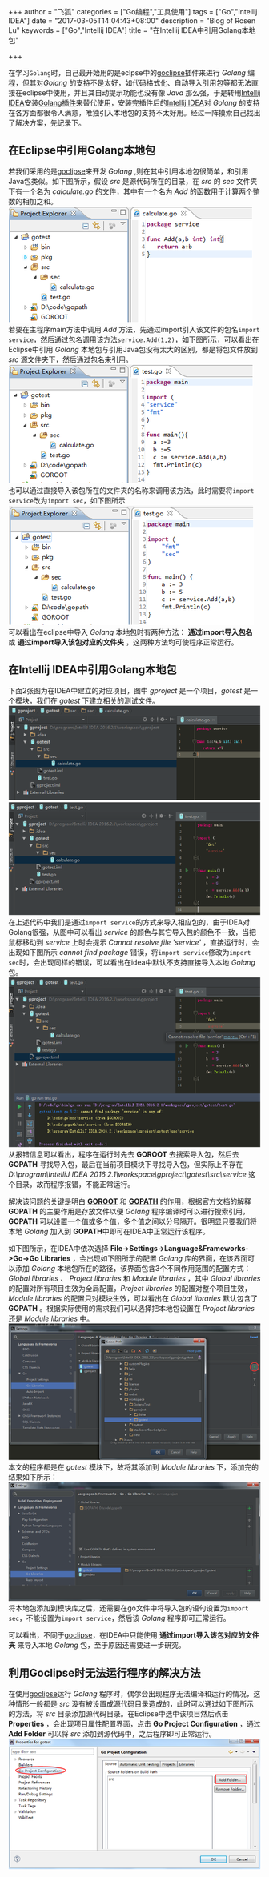 +++
author = "飞狐"
categories = ["Go编程","工具使用"]
tags = ["Go","Intellij IDEA"]
date = "2017-03-05T14:04:43+08:00"
description = "Blog of Rosen Lu"
keywords = ["Go","Intellij IDEA"]
title = "在Intellij IDEA中引用Golang本地包"

+++

在学习`Golang`时，自己最开始用的是eclpse中的[goclipse](https://goclipse.github.io/)插件来进行 *Golang* 编程，但其对*Golang* 的支持不是太好，如代码格式化、自动导入引用包等都无法直接在eclipse中使用，并且其自动提示功能也没有像 *Java* 那么强，于是转用[Intellij IDEA](https://www.jetbrains.com/idea/)安装[Golang插件](https://plugins.jetbrains.com/plugin/5047-go)来替代使用，安装完插件后的[Intellij IDEA](https://www.jetbrains.com/idea/)对 *Golang* 的支持在各方面都很令人满意，唯独引入本地包的支持不太好用。经过一阵摸索自己找出了解决方案，先记录下。

<!--more-->

## 在Eclipse中引用Golang本地包
若我们采用的是[goclipse](https://goclipse.github.io/)来开发 *Golang* ,则在其中引用本地包很简单，和引用Java包类似。如下图所示，假设 *src* 是源代码所在的目录，在 *src* 的 *sec* 文件夹下有一个名为 *calculate.go* 的文件，其中有一个名为 *Add* 的函数用于计算两个整数的相加之和。  
![goclipse中的本地包](/blog_img/import-local-page-in-intellij-idea/goclipse_package.png)  
若要在主程序main方法中调用 *Add* 方法，先通过import引入该文件的包名`import service`，然后通过包名调用该方法`service.Add(1,2)`，如下图所示，可以看出在Eclipse中引用 *Golang* 本地包与引用Java包没有太大的区别，都是将包文件放到 *src* 源文件夹下，然后通过包名来引用。  
![goclipse中的本地包引用](/blog_img/import-local-page-in-intellij-idea/goclipse_package_reference.png)  
也可以通过直接导入该包所在的文件夹的名称来调用该方法，此时需要将`import service`改为`import sec`，如下图所示  
![goclipse中的本地包通过文件夹引用](/blog_img/import-local-page-in-intellij-idea/goclipse_package_reference_folder.png)  
可以看出在eclipse中导入 *Golang* 本地包时有两种方法： **通过import导入包名** 或 **通过import导入该包对应的文件夹** ，这两种方法均可使程序正常运行。

## 在Intellij IDEA中引用Golang本地包
下面2张图为在IDEA中建立的对应项目，图中 *gproject* 是一个项目，*gotest* 是一个模块，我们在 *gotest* 下建立相关的测试文件。  
![IDEA中的本地包](/blog_img/import-local-page-in-intellij-idea/idea_package.png)    
![IDEA中的本地包引用](/blog_img/import-local-page-in-intellij-idea/idea_package_reference.png)  
在上述代码中我们是通过`import service`的方式来导入相应包的，由于IDEA对Golang很强，从图中可以看出 *service* 的颜色与其它导入包的颜色不一致，当把鼠标移动到 *service* 上时会提示 *Cannot resolve file 'service'* ，直接运行时，会出现如下图所示 *cannot find package* 错误，将`import service`修改为`import sec`时，会出现同样的错误，可以看出在idea中默认不支持直接导入本地 *Golang* 包。       
![IDEA中引用本地包运行出错](/blog_img/import-local-page-in-intellij-idea/idea_package_reference_run_error.png)     
从报错信息可以看出，程序在运行时先去 **GOROOT** 去搜索导入包，然后去 **GOPATH** 寻找导入包，最后在当前项目模块下寻找导入包，但实际上不存在 *D:\program\IntelliJ IDEA 2016.2.1\workspace\gproject\gotest\src\service* 这个目录，故而程序报错，不能正常运行。

解决该问题的关键是明白 **[GOROOT](http://golang.org/doc/install#tarball_non_standard)** 和 **[GOPATH](http://golang.org/cmd/go/#hdr-GOPATH_environment_variable)** 的作用，根据官方文档的解释 **GOPATH** 的主要作用是存放文件以便 *Golang* 程序编译时可以进行搜索引用，**GOPATH** 可以设置一个值或多个值，多个值之间以分号隔开。很明显只要我们将本地 *Golang* 加入到 **GOPATH**中即可在IDEA中正常运行该程序。

如下图所示，在IDEA中依次选择 **File->Settings->Language&Frameworks->Go->Go Libraries** ，会出现如下图所示的配置 *Golang* 库的界面，在该界面可以添加 *Golang* 本地包所在的路径，该界面包含3个不同作用范围的配置方式： *Global libraries* 、 *Project libraries* 和 *Module libraries* ，其中 *Global libraries* 的配置对所有项目生效为全局配置，*Project libraries* 的配置对整个项目生效，*Module libraries* 的配置只对模块生效，可以看出在 *Global libraries* 默认包含了 **GOPATH** 。根据实际使用的需求我们可以选择把本地包设置在 *Project libraries* 还是 *Module libraries* 中。  
![IDEA中配置程序库](/blog_img/import-local-page-in-intellij-idea/idea_package_select_gopath.png)  
本文的程序都是在 *gotest* 模块下，故将其添加到 *Module libraries* 下，添加完的结果如下所示：  
![IDEA中配置程序库的结果](/blog_img/import-local-page-in-intellij-idea/idea_package_gopath_config.png)  
将本地包添加到模块库之后，还需要在go文件中将导入包的语句设置为`import sec`，不能设置为`import service`，然后该 *Golang* 程序即可正常运行。

可以看出，不同于[goclipse](https://goclipse.github.io/)，在IDEA中只能使用 **通过import导入该包对应的文件夹** 来导入本地 *Golang* 包，至于原因还需要进一步研究。

## 利用Goclipse时无法运行程序的解决方法
在使用[goclipse](https://goclipse.github.io/)运行 *Golang* 程序时，偶尔会出现程序无法编译和运行的情况，这种情形一般都是 *src* 没有被设置成源代码目录造成的，此时可以通过如下图所示的方法，将 *src* 目录添加源代码目录。在Eclipse中选中该项目然后点击 **Properties** ，会出现项目属性配置界面，点击 **Go Project Configuration** ，通过 **Add Folder** 可以将 *src* 添加到源代码中，之后程序即可正常运行。  
![goclipse中添加源程序目录](/blog_img/import-local-page-in-intellij-idea/goclipse_add_source_folder.png)  